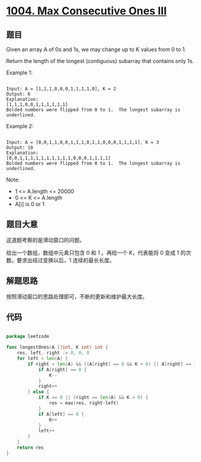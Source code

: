 # [1004. Max Consecutive Ones III](https://leetcode.com/problems/max-consecutive-ones-iii/)

## 题目

Given an array A of 0s and 1s, we may change up to K values from 0 to 1.

Return the length of the longest (contiguous) subarray that contains only 1s. 


Example 1:

```

Input: A = [1,1,1,0,0,0,1,1,1,1,0], K = 2
Output: 6
Explanation: 
[1,1,1,0,0,1,1,1,1,1,1]
Bolded numbers were flipped from 0 to 1.  The longest subarray is underlined.

```

Example 2:

```

Input: A = [0,0,1,1,0,0,1,1,1,0,1,1,0,0,0,1,1,1,1], K = 3
Output: 10
Explanation: 
[0,0,1,1,1,1,1,1,1,1,1,1,0,0,0,1,1,1,1]
Bolded numbers were flipped from 0 to 1.  The longest subarray is underlined.

```


Note:

- 1 <= A.length <= 20000
- 0 <= K <= A.length
- A[i] is 0 or 1 


## 题目大意

这道题考察的是滑动窗口的问题。

给出一个数组，数组中元素只包含 0 和 1 。再给一个 K，代表能将 0 变成 1 的次数。要求出经过变换以后，1 连续的最长长度。

## 解题思路

按照滑动窗口的思路处理即可，不断的更新和维护最大长度。


## 代码

```go

package leetcode

func longestOnes(A []int, K int) int {
	res, left, right := 0, 0, 0
	for left < len(A) {
		if right < len(A) && ((A[right] == 0 && K > 0) || A[right] == 1) {
			if A[right] == 0 {
				K--
			}
			right++
		} else {
			if K == 0 || (right == len(A) && K > 0) {
				res = max(res, right-left)
			}
			if A[left] == 0 {
				K++
			}
			left++
		}
	}
	return res
}

```